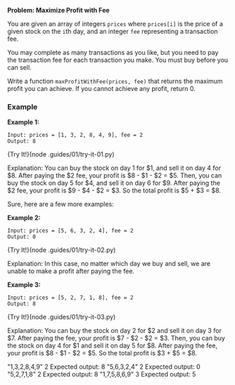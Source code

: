 **Problem: Maximize Profit with Fee**

You are given an array of integers `prices` where `prices[i]` is the price of a given stock on the `i`th day, and an integer `fee` representing a transaction fee.

You may complete as many transactions as you like, but you need to pay the transaction fee for each transaction you make. You must buy before you can sell.

Write a function `maxProfitWithFee(prices, fee)` that returns the maximum profit you can achieve. If you cannot achieve any profit, return 0.

### Example

**Example 1:**

```
Input: prices = [1, 3, 2, 8, 4, 9], fee = 2
Output: 8
```

{Try It!}(node .guides/01/try-it-01.py)

Explanation: You can buy the stock on day 1 for $1, and sell it on day 4 for $8. After paying the $2 fee, your profit is $8 - $1 - $2 = $5. Then, you can buy the stock on day 5 for $4, and sell it on day 6 for $9. After paying the $2 fee, your profit is $9 - $4 - $2 = $3. So the total profit is $5 + $3 = $8.

Sure, here are a few more examples:

**Example 2:**

```
Input: prices = [5, 6, 3, 2, 4], fee = 2
Output: 0
```

{Try It!}(node .guides/01/try-it-02.py)

Explanation: In this case, no matter which day we buy and sell, we are unable to make a profit after paying the fee.

**Example 3:**

```
Input: prices = [5, 2, 7, 1, 8], fee = 2
Output: 8
```

{Try It!}(node .guides/01/try-it-03.py)

Explanation: You can buy the stock on day 2 for $2 and sell it on day 3 for $7. After paying the fee, your profit is $7 - $2 - $2 = $3. Then, you can buy the stock on day 4 for $1 and sell it on day 5 for $8. After paying the fee, your profit is $8 - $1 - $2 = $5. So the total profit is $3 + $5 = $8.


"1,3,2,8,4,9" 2 Expected output: 8
"5,6,3,2,4" 2 Expected output: 0
"5,2,7,1,8" 2 Expected output: 8
"1,7,5,8,6,9" 3 Expected output: 5
